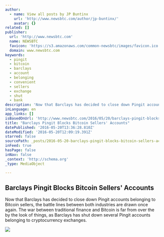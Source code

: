 ```yaml
---
author:
  - name: View all posts by JP Buntinx
    url: 'http://www.newsbtc.com/author/jp-buntinx/'
    avatar: {}
related: []
publisher:
  url: 'http://www.newsbtc.com'
  name: NEWSBTC
  favicon: 'https://s3.amazonaws.com/common-newsbtc/images/favicon.ico'
  domain: www.newsbtc.com
keywords:
  - pingit
  - bitcoin
  - barclays
  - account
  - belonging
  - convenient
  - sellers
  - exchange
  - shut
  - bank
description: 'Now that Barclays has decided to close down Pingit accounts belonging to Bitcoin sellers, the battle lines between both industries are drawn once again. The war between traditional finance and Bitcoin is far from over the by the look of things, as Barclays has shut down several Pingit accounts belonging to cryptocurrency exchanges.'
inLanguage: en
app_links: []
isBasedOnUrl: 'http://www.newsbtc.com/2016/05/20/barclays-pingit-blocks-bitcoin-sellers-accounts/'
title: "Barclays Pingit Blocks Bitcoin Sellers' Accounts"
datePublished: '2016-05-20T13:36:28.810Z'
dateModified: '2016-05-20T12:09:19.391Z'
starred: false
sourcePath: _posts/2016-05-20-barclays-pingit-blocks-bitcoin-sellers-accounts.md
inFeed: true
hasPage: false
inNav: false
_context: 'http://schema.org'
_type: MediaObject

---
```

<article style=""><h1>Barclays Pingit Blocks Bitcoin Sellers' Accounts</h1><p>Now that Barclays has decided to close down Pingit accounts belonging to Bitcoin sellers, the battle lines between both industries are drawn once again. The war between traditional finance and Bitcoin is far from over the by the look of things, as Barclays has shut down several Pingit accounts belonging to cryptocurrency exchanges.</p><img src="http://s3.amazonaws.com/main-newsbtc-images/2016/05/20124143/Barclays-Pingit-Bitcoin.jpg" /></article>